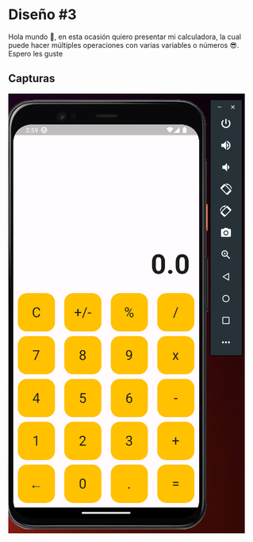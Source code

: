 # Diseño #3

Hola mundo 🖖, en esta ocasión quiero presentar mi calculadora, la cual puede hacer múltiples operaciones con varias variables o números 😎. Espero les guste
## Capturas

![image](/assets/images/image_1.png)
